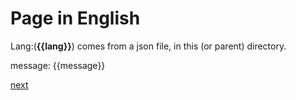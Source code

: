 # Page in English

Lang:(**{{lang}}**) comes from a json file, in this (or parent) directory.

message: {{message}}

[next](../spanish)
